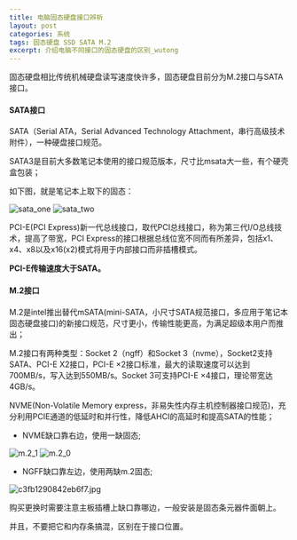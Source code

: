 ```yaml
---
title: 电脑固态硬盘接口辨析
layout: post
categories: 系统
tags: 固态硬盘 SSD SATA M.2
excerpt: 介绍电脑不同接口的固态硬盘的区别_wutong
---
```

固态硬盘相比传统机械硬盘读写速度快许多，固态硬盘目前分为M.2接口与SATA接口。

#### SATA接口

SATA（Serial ATA，Serial Advanced Technology Attachment，串行高级技术附件），一种硬盘接口规范。

SATA3是目前大多数笔记本使用的接口规范版本，尺寸比msata大一些，有个硬壳盒包装；

如下图，就是笔记本上取下的固态：

![sata_one](https://i.loli.net/2018/12/08/5c0b60b71fa9c.jpg)
![sata_two](https://i.loli.net/2018/12/08/5c0b60ae9c878.jpg)

PCI-E(PCI Express)新一代总线接口，取代PCI总线接口，称为第三代I/O总线技术，提高了带宽，PCI Express的接口根据总线位宽不同而有所差异，包括x1、x4、x8以及x16(x2)模式将用于内部接口而非插槽模式。

**PCI-E传输速度大于SATA。**

#### M.2接口

M.2是intel推出替代mSATA(mini-SATA，小尺寸SATA规范接口，多应用于笔记本固态硬盘接口)的新接口规范，尺寸更小，传输性能更高，为满足超级本用户而推出；

M.2接口有两种类型：Socket 2（ngff）和Socket 3（nvme），Socket2支持SATA、PCI-E X2接口，PCI-E ×2接口标准，最大的读取速度可以达到700MB/s，写入达到550MB/s。Socket 3可支持PCI-E ×4接口，理论带宽达4GB/s。

NVME(Non-Volatile Memory express，非易失性内存主机控制器接口规范)，充分利用PCIE通道的低延时和并行性，降低AHCI的高延时和提高SATA的性能；

- NVME缺口靠右边，使用一缺固态;

![m.2_1](https://i.loli.net/2018/12/08/5c0b60b31adf5.jpg)
![m.2_0](https://i.loli.net/2018/12/08/5c0b60b4589e0.jpg)

- NGFF缺口靠左边，使用两缺m.2固态;

![c3fb1290842eb6f7.jpg](https://i.loli.net/2018/12/08/5c0bbc1207a8b.jpg)

购买更换时需要注意主板插槽上缺口靠哪边，一般安装是固态条元器件面朝上。

并且，不要把它和内存条搞混，区别在于接口位置。